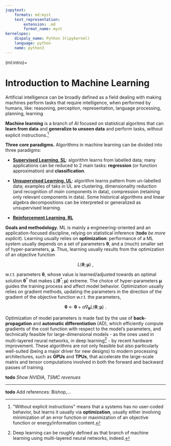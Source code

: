 ```yaml
---
jupytext:
    formats: md:myst
    text_representation:
        extension: .md
        format_name: myst
kernelspec:
    dispaly_name: Python 3(ipykernel)
    language: python
    name: python3
---
```


(ml:intro)=
# Introduction to Machine Learning

Artificial intelligence can be broadly defined as a field dealing with making machines perform tasks that require intelligence, when performed by humans, like: reasoning, perception, representation, language processing, planning, learning

**Machine learning** is a branch of AI focused on statistical algoritms that can **learn from data** and **generalize to unseen data** and perform tasks, without explicit instructions.[^ml-optimization]

[^ml-optimization]: "Without explicit instructions" means that a systems has no user-coded behavior, but learns it usually via **optimization**, usually either involving minimization of an error function or maximization of an objective function or energy/information content.

**Three core paradigms.** Algorithms in machine learning can be divided into three paradigms:

- [**Supervised Learning, SL**](ml:sl): algorithm learns from labelled data; many applications can be reduced to 2 main tasks: **regression** (or function approximation) and **classification**.

- [**Unsupervised Learning, UL**](ml:ul): algorithm learns pattern from un-labelled data; examples of taks in UL are clustering, dimensionality reduction (and recognition of *main* components in data), compression (retaining only relevant components in data). Some historical algorithms and linear algebra decompositions can be interpreted or generalized as unsupervised learning. 

- [**Reinforcement Learning, RL**](ml:rl)


**Goals and methodology.** ML is mainly a engineering-oriented and an application-focused discipline, relying on statistical inference (**todo** *be more explicit*). Learning usually relies on **optimization**: performance of a ML system usually depends on a set of parameters $\boldsymbol{\theta}$, and a (much) smaller set of hyper-parameters, $\boldsymbol{\mu}$. Thus, learning usually results from the optimization of an objective function

$$L(\boldsymbol{\theta}; \boldsymbol{\mu}) \ ,$$

w.r.t. parameters $\boldsymbol{\theta}$, whose value is learned/adjusted towards an optimal solution $\boldsymbol{\theta}^*$ that makes $L(\boldsymbol{\theta}^*; \boldsymbol{\mu})$ extreme. The choice of hyper-parameters $\boldsymbol{\mu}$ guides the training process and affect model behavior. Optimization usually relies on gradient methods, updating the parameters in the direction of the gradient of the objective function w.r.t. the parameters,

$$\boldsymbol{\theta} \ \leftarrow \ \boldsymbol{\theta} + \alpha \nabla_{\boldsymbol{\theta}} L(\boldsymbol{\theta}; \boldsymbol{\mu}) \ .$$

<!--
Recent development in hardware made feasible the design, construction and tuning of **large-dimensional** models, as the **multi-layered neural networks** used in **Deep learning**.[^deep-learning]
-->

Optimization of model parameters is made fast by the use of **back-propagation** and **automatic differentiation** (AD), which efficiently compute gradients of the cost function with respect to the model’s parameters, and technically feasible for large-dimensional models - as the ones used in multi-layered neural networks, in deep learning[^deep-learning] - by recent hardware improvement. These algorithms are not only feasible but also particularly well-suited (being a major driver for new designs) to modern processing architectures, such as **GPUs** and **TPUs**, that accelerate the large-scale matrix and tensor computations involved in both the forward and backward passes of training.

[^deep-learning]: Deep learning can be roughly defined as that branch of machine learning using multi-layered neural networks, indeed.

**todo** *Show NVIDIA, TSMC revenues*

<!--

| Year | Revenue ($M\$$) |
| ---- | --------------- |
| 2013 |  4280           | 
| 2014 |  4130           |
| 2015 |  4682           |
| 2016 |  5010           |
| 2017 |  6910           |
| 2018 |  9714           |
| 2019 | 11716           |
| 2020 | 10918           |
| 2021 | 16675           |
| 2022 | 26914           |
| 2033 | 26974           |
| 2024 | 60922           |
| 2025 |130497           |

-->

<!--
```{code-cell} python
import plotly.graphic_objects as go

year = [ 2013, 2014, 2015, 2016, 2017, 2018, 2019, 2020, 2021, 2022, 2023, 2024 ]
revs = [
   4280, 
   4130,
   4682,
   5010,
   6910,
   9714,
  11716,
  10918,
  16675,
  26914,
  26974,
  60922,
 130497
]

fig = go.Figure(data=[go.Bar(x=year, y=revs)])
fig.show()


```
-->

---

**todo** Add references: Bishop,...
